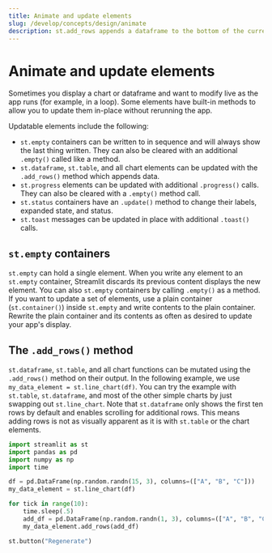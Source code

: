 ```yaml
---
title: Animate and update elements
slug: /develop/concepts/design/animate
description: st.add_rows appends a dataframe to the bottom of the current one in certain elements, for optimized data updates.
---
```


# Animate and update elements

Sometimes you display a chart or dataframe and want to modify live as the app
runs (for example, in a loop). Some elements have built-in methods to allow you
to update them in-place without rerunning the app.

Updatable elements include the following:

- `st.empty` containers can be written to in sequence and will always show the last thing written. They can also be cleared with an
  additional `.empty()` called like a method.
- `st.dataframe`, `st.table`, and all chart elements can be updated with the `.add_rows()` method which appends data.
- `st.progress` elements can be updated with additional `.progress()` calls. They can also be cleared with a `.empty()` method call.
- `st.status` containers have an `.update()` method to change their labels, expanded state, and status.
- `st.toast` messages can be updated in place with additional `.toast()` calls.

## `st.empty` containers

`st.empty` can hold a single element. When you write any element to an `st.empty` container, Streamlit discards its previous content
displays the new element. You can also `st.empty` containers by calling `.empty()` as a method. If you want to update a set of elements, use
a plain container (`st.container()`) inside `st.empty` and write contents to the plain container. Rewrite the plain container and its
contents as often as desired to update your app's display.

## The `.add_rows()` method

`st.dataframe`, `st.table`, and all chart functions can be mutated using the `.add_rows()` method on their output. In the following example, we use `my_data_element = st.line_chart(df)`. You can try the example with `st.table`, `st.dataframe`, and most of the other simple charts by just swapping out `st.line_chart`. Note that `st.dataframe` only shows the first ten rows by default and enables scrolling for additional rows. This means adding rows is not as visually apparent as it is with `st.table` or the chart elements.

```python
import streamlit as st
import pandas as pd
import numpy as np
import time

df = pd.DataFrame(np.random.randn(15, 3), columns=(["A", "B", "C"]))
my_data_element = st.line_chart(df)

for tick in range(10):
    time.sleep(.5)
    add_df = pd.DataFrame(np.random.randn(1, 3), columns=(["A", "B", "C"]))
    my_data_element.add_rows(add_df)

st.button("Regenerate")
```
